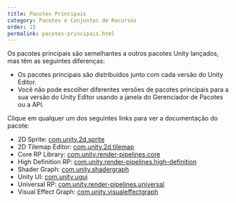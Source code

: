 ```yaml
---
title: Pacotes Principais
category: Pacotes e Conjuntos de Recursos
order: 15
permalink: pacotes-principais.html
---
```


Os pacotes principais são semelhantes a outros pacotes Unity lançados, mas têm as seguintes diferenças:

* Os pacotes principais são distribuídos junto com cada versão do Unity Editor.
* Você não pode escolher diferentes versões de pacotes principais para a sua versão do Unity Editor usando a janela do Gerenciador de Pacotes ou a API.

Clique em qualquer um dos seguintes links para ver a documentação do pacote:

* 2D Sprite: [com.unity.2d.sprite]()
* 2D Tilemap Editor: [com.unity.2d.tilemap]()
* Core RP Library: [com.unity.render-pipelines.core]()
* High Definition RP: [com.unity.render-pipelines.high-definition]()
* Shader Graph: [com.unity.shadergraph]()
* Unity UI: [com.unity.ugui]()
* Universal RP: [com.unity.render-pipelines.universal]()
* Visual Effect Graph: [com.unity.visualeffectgraph]()